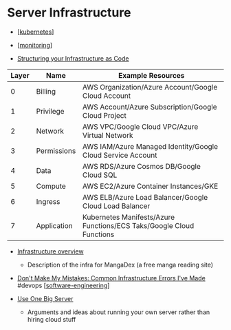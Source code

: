 Server Infrastructure
=====================

* [[kubernetes]]
* [[monitoring]]

* [Structuring your Infrastructure as Code](https://leebriggs.co.uk/blog/2023/08/17/structuring-iac)

Layer |Name |Example Resources
|-|-|-|
0 |Billing |AWS Organization/Azure Account/Google Cloud Account
1 |Privilege |AWS Account/Azure Subscription/Google Cloud Project
2 |Network |AWS VPC/Google Cloud VPC/Azure Virtual Network
3 |Permissions |AWS IAM/Azure Managed Identity/Google Cloud Service Account
4 |Data |AWS RDS/Azure Cosmos DB/Google Cloud SQL
5 |Compute |AWS EC2/Azure Container Instances/GKE
6 |Ingress |AWS ELB/Azure Load Balancer/Google Cloud Load Balancer
7 |Application |Kubernetes Manifests/Azure Functions/ECS Taks/Google Cloud Functions


* [Infrastructure overview](https://mangadex.dev/mangadex-v5-infrastructure-overview/)
    * Description of the infra for MangaDex (a free manga reading site)

* [Don't Make My Mistakes: Common Infrastructure Errors I've Made](https://matduggan.com/mistakes/) #devops [[software-engineering]]

* [Use One Big Server](https://specbranch.com/posts/one-big-server/)
    * Arguments and ideas about running your own server rather than hiring cloud stuff

[//begin]: # "Autogenerated link references for markdown compatibility"
[kubernetes]: kubernetes.md "Kubernetes"
[monitoring]: monitoring.md "Monitoring"
[software-engineering]: software-engineering.md "Software Engineering"
[//end]: # "Autogenerated link references"